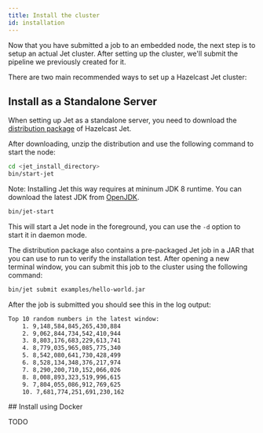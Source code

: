 ```yaml
---
title: Install the cluster
id: installation
---
```


Now that you have submitted a job to an embedded node, the next step is
to setup an actual Jet cluster. After setting up the cluster, we'll 
submit the pipeline we previously created for it.

There are two main recommended ways to set up a Hazelcast Jet cluster:

## Install as a Standalone Server

When setting up Jet as a standalone server, you need to download the
[distribution package](https://jet.hazelcast.org/download) of Hazelcast
Jet.

After downloading, unzip the distribution and use the following command
to start the node:

```bash
cd <jet_install_directory>
bin/start-jet
```

Note: Installing Jet this way requires at mininum JDK 8 runtime. You can
download the latest JDK from [OpenJDK](https://openjdk.java.net/).

```bash
bin/jet-start
```

This will start a Jet node in the foreground, you can use the `-d` option
to start it in daemon mode.

The distribution package also contains a pre-packaged Jet job in a JAR
that you can use to run to verify the installation test. After opening a
new terminal window, you can submit this job to the cluster using the
following command:

```bash
bin/jet submit examples/hello-world.jar
```

After the job is submitted you should see this in the log output:

```txt
Top 10 random numbers in the latest window: 
	1. 9,148,584,845,265,430,884
	2. 9,062,844,734,542,410,944
	3. 8,803,176,683,229,613,741
	4. 8,779,035,965,085,775,340
	5. 8,542,080,641,730,428,499
	6. 8,528,134,348,376,217,974
	7. 8,290,200,710,152,066,026
	8. 8,008,893,323,519,996,615
	9. 7,804,055,086,912,769,625
	10. 7,681,774,251,691,230,162
```

## Install using Docker

TODO
